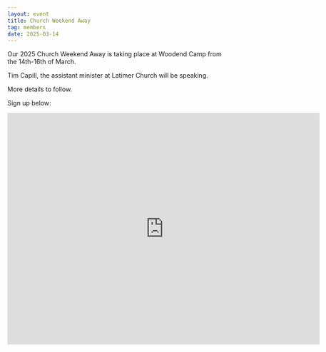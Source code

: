 ```yaml
---
layout: event
title: Church Weekend Away
tag: members
date: 2025-03-14
---
```



Our 2025 Church Weekend Away is taking place at Woodend Camp from the 14th-16th of March. 
<!--excerpt end-->

Tim Capill, the assistant minister at Latimer Church will be speaking. 

More details to follow.

Sign up below:

<iframe src="https://docs.google.com/forms/d/e/1FAIpQLScsNbTLD06cjvUrG2Y4EHieGadhf2gvEzluzqVRaM2YdjNtpQ/viewform?embedded=true" width="700" height="520" frameborder="0" marginheight="0" marginwidth="0">Loading…</iframe>
